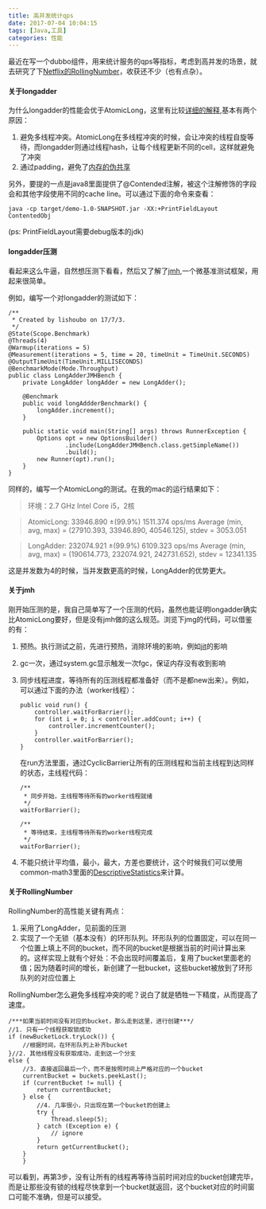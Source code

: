 ```yaml
---
title: 高并发统计qps
date: 2017-07-04 10:04:15
tags: [Java,工具]
categories: 性能
---
```


最近在写一个dubbo组件，用来统计服务的qps等指标，考虑到高并发的场景，就去研究了下[Netflix的RollingNumber](https://github.com/Netflix/Hystrix/blob/master/hystrix-core/src/main/java/com/netflix/hystrix/util/HystrixRollingNumber.java)，收获还不少（也有点杂）。

#### 关于longadder

为什么longadder的性能会优于AtomicLong，这里有比较[详细的解释](http://coolshell.cn/articles/11454.html),基本有两个原因：

1. 避免多线程冲突。AtomicLong在多线程冲突的时候，会让冲突的线程自旋等待，而longadder则通过线程hash，让每个线程更新不同的cell，这样就避免了冲突
2. 通过padding，避免了[内存的伪共享](http://ifeve.com/falsesharing/)

另外，要提的一点是java8里面提供了@Contended注解，被这个注解修饰的字段会和其他字段使用不同的cache line。可以通过下面的命令来查看：

```
java -cp target/demo-1.0-SNAPSHOT.jar -XX:+PrintFieldLayout ContentedObj
```

(ps: PrintFieldLayout需要debug版本的jdk)

#### longadder压测

看起来这么牛逼，自然想压测下看看，然后又了解了[jmh](http://openjdk.java.net/projects/code-tools/jmh/),一个微基准测试框架，用起来很简单。

例如，编写一个对longadder的测试如下：

```
/**
 * Created by lishoubo on 17/7/3.
 */
@State(Scope.Benchmark)
@Threads(4)
@Warmup(iterations = 5)
@Measurement(iterations = 5, time = 20, timeUnit = TimeUnit.SECONDS)
@OutputTimeUnit(TimeUnit.MILLISECONDS)
@BenchmarkMode(Mode.Throughput)
public class LongAdderJMHBench {
    private LongAdder longAdder = new LongAdder();

    @Benchmark
    public void longAddderBenchmark() {
        longAdder.increment();
    }

    public static void main(String[] args) throws RunnerException {
        Options opt = new OptionsBuilder()
                .include(LongAdderJMHBench.class.getSimpleName())
                .build();
        new Runner(opt).run();
    }
}
```

同样的，编写一个AtomicLong的测试。在我的mac的运行结果如下：

> 环境：2.7 GHz Intel Core i5，2核

> AtomicLong: 33946.890 ±(99.9%) 1511.374 ops/ms Average (min, avg, max) = (27910.393, 33946.890, 40546.125), stdev = 3053.051

> LongAdder: 232074.921 ±(99.9%) 6109.323 ops/ms Average (min, avg, max) = (190614.773, 232074.921, 242731.652), stdev = 12341.135


这是并发数为4的时候，当并发数更高的时候，LongAdder的优势更大。

#### 关于jmh

刚开始压测的是，我自己简单写了一个压测的代码，虽然也能证明longadder确实比AtomicLong要好，但是没有jmh做的这么规范。浏览下jmg的代码，可以借鉴的有：

1. 预热。执行测试之前，先进行预热，消除环境的影响，例如[jit](https://www.ibm.com/developerworks/cn/java/j-lo-just-in-time/index.html)的影响 

2. gc一次，通过system.gc显示触发一次fgc，保证内存没有收到影响
3. 同步线程进度，等待所有的压测线程都准备好（而不是都new出来）。例如，可以通过下面的办法（worker线程）：

	```
	public void run() {
        controller.waitForBarrier();
        for (int i = 0; i < controller.addCount; i++) {
            controller.incrementCounter();
        }
        controller.waitForBarrier();
    }
	```
	在run方法里面，通过CyclicBarrier让所有的压测线程和当前主线程到达同样的状态，主线程代码：
	
	```
	/**
     * 同步开始，主线程等待所有的worker线程就绪
     */
    waitForBarrier();

    /**
     * 等待结束，主线程等待所有的worker线程完成
     */
    waitForBarrier();
	```
4. 不能只统计平均值，最小，最大，方差也要统计，这个时候我们可以使用common-math3里面的[DescriptiveStatistics](http://commons.apache.org/proper/commons-math/javadocs/api-3.3/org/apache/commons/math3/stat/descriptive/DescriptiveStatistics.html)来计算。

#### 关于RollingNumber

RollingNumber的高性能关键有两点：

1. 采用了LongAdder，见前面的压测
2. 实现了一个无锁（基本没有）的环形队列。环形队列的位置固定，可以在同一个位置上填上不同的bucket，而不同的bucket是根据当前的时间计算出来的。这样实现上就有个好处：不会出现时间覆盖后，复用了bucket里面老的值；因为随着时间的增长，新创建了一批bucket，这些bucket被放到了环形队列的对应位置上

RollingNumber怎么避免多线程冲突的呢？说白了就是牺牲一下精度，从而提高了速度。

```
/***如果当前时间没有对应的bucket，那么走到这里，进行创建***/
//1. 只有一个线程获取锁成功
if (newBucketLock.tryLock()) {
	//根据时间，在环形队列上补齐bucket
}//2. 其他线程没有获取成功，走到这一个分支 
else {
    //3. 直接返回最后一个，而不是按照时间上严格对应的一个bucket
    currentBucket = buckets.peekLast();
    if (currentBucket != null) {
        return currentBucket;
    } else {
        //4. 几率很小，只出现在第一个bucket的创建上
        try {
            Thread.sleep(5);
        } catch (Exception e) {
            // ignore
        }
        return getCurrentBucket();
    }
    }
```

可以看到，再第3步，没有让所有的线程再等待当前时间对应的bucket创建完毕，而是让那些没有锁的线程尽快拿到一个bucket就返回，这个bucket对应的时间窗口可能不准确，但是可以接受。
